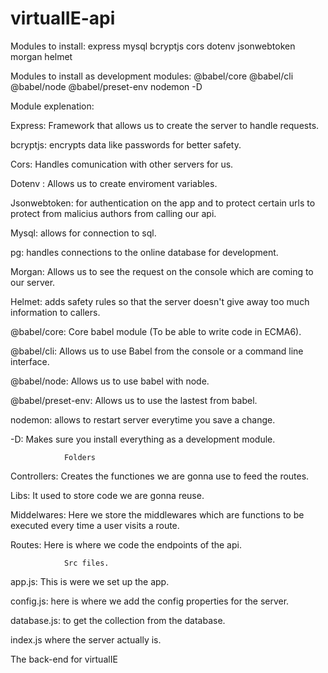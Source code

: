 # virtualIE-api
Modules to install:
express mysql bcryptjs cors dotenv jsonwebtoken morgan helmet

Modules to install as development modules:
@babel/core @babel/cli @babel/node @babel/preset-env nodemon -D

Module explenation:

Express: Framework that allows us to create the server to handle requests.

bcryptjs: encrypts data like passwords for better safety.

Cors: Handles comunication with other servers for us.

Dotenv : Allows us to create enviroment variables.

Jsonwebtoken: for authentication on the app and to protect certain urls to protect from malicius authors from calling our api.

Mysql: allows for connection to sql.

pg: handles connections to the online database for development. 

Morgan: Allows us to see the request on the console which are coming to our server.

Helmet: adds safety rules so that the server doesn't give away too much information to callers.

@babel/core:  Core babel module (To be able to write code in ECMA6).

@babel/cli: Allows us to use Babel from the console or a command line interface.

@babel/node: Allows us to use babel with node.

@babel/preset-env: Allows us to use the lastest from babel.

nodemon: allows to restart server everytime you save a change.

-D: Makes sure you install everything as a development module.


                Folders

Controllers: Creates the functiones we are gonna use to feed the routes.

Libs: It used to store code we are gonna reuse.

Middelwares: Here we store the middlewares which are functions to be executed every time a user visits a route.

Routes: Here is where we code the endpoints of the api.

                Src files.

app.js: This is were we set up the app.

config.js: here is where we add the config properties for the server.

database.js: to get the collection from the database.

index.js where the server actually is.





The back-end for virtualIE
